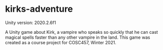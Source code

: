 # kirks-adventure
Unity version: 2020.2.6f1

A Unity game about Kirk, a vampire who speaks so quickly that he can cast magical spells faster than any other vampire in the land.
This game was created as a course project for COSC457, Winter 2021.
